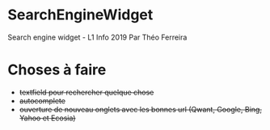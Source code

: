 # SearchEngineWidget
Search engine widget - L1 Info 2019
Par Théo Ferreira

# Choses à faire
* ~~textfield pour rechercher quelque chose~~
* ~~autocomplete~~
* ~~ouverture de nouveau onglets avec les bonnes url (Qwant, Google, Bing, Yahoo et Ecosia)~~
